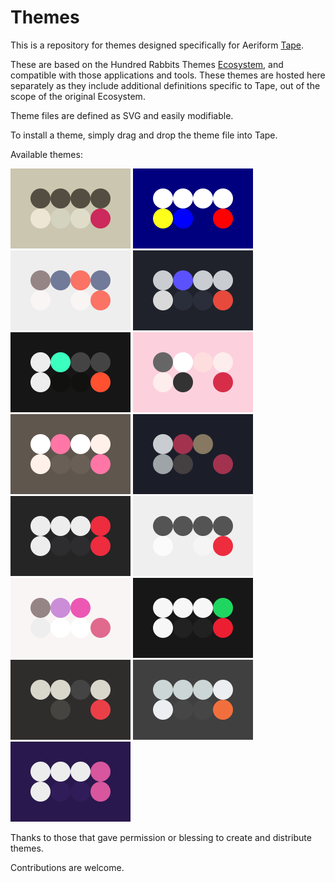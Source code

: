 # Themes

This is a repository for themes designed specifically for Aeriform [Tape](https://aeriform.itch.io/Tape).

These are based on the Hundred Rabbits Themes [Ecosystem](https://github.com/hundredrabbits), and compatible with those applications and tools. These themes are hosted here separately as they include additional definitions specific to Tape, out of the scope of the original Ecosystem.

Theme files are defined as SVG and easily modifiable.

To install a theme, simply drag and drop the theme file into Tape.

Available themes:

![2b](themes/2b.svg) ![cpc](themes/cpc.svg) ![folk](themes/folk.svg) ![frameio](themes/frameio.svg) ![merveilles](themes/merveilles.svg) ![openrndr](themes/openrndr.svg) ![pico8](themes/pico8.svg) ![psygnosia](themes/psygnosia.svg) ![ramma](themes/ramma.svg) ![snow](themes/snow.svg) ![soft](themes/soft.svg) ![spotify](themes/spotify.svg) ![tape_se](themes/tape_se.svg) ![toxik](themes/toxik.svg) ![veil](themes/veil.svg) 

Thanks to those that gave permission or blessing to create and distribute themes.

Contributions are welcome.